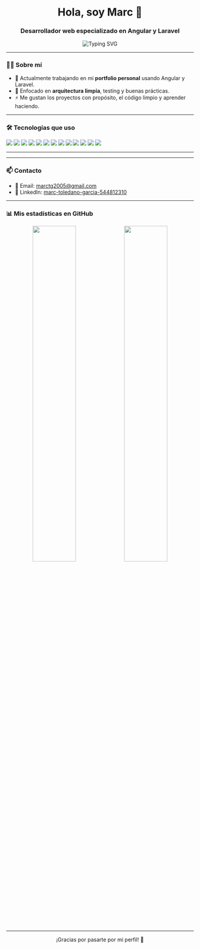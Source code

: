 <h1 align="center">Hola, soy Marc 👋</h1>
<h3 align="center">Desarrollador web especializado en Angular y Laravel</h3>

<p align="center">
  <img src="https://readme-typing-svg.herokuapp.com?center=true&vCenter=true&lines=Apasionado+por+el+desarrollo+web;Frontend+en+Angular;Backend+con+Laravel;Siempre+aprendiendo+y+creando" alt="Typing SVG" />
</p>

---

### 🧑‍💻 Sobre mí

- 🎯 Actualmente trabajando en mi **portfolio personal** usando Angular y Laravel.
- 🧠 Enfocado en **arquitectura limpia**, testing y buenas prácticas.
- ⚡ Me gustan los proyectos con propósito, el código limpio y aprender haciendo.

---

### 🛠️ Tecnologías que uso

<p>
  <img src="https://img.shields.io/badge/-HTML5-E34F26?style=for-the-badge&logo=html5&logoColor=white" />
  <img src="https://img.shields.io/badge/-CSS3-1572B6?style=for-the-badge&logo=css3&logoColor=white" />
  <img src="https://img.shields.io/badge/-JavaScript-F7DF1E?style=for-the-badge&logo=javascript&logoColor=black" />
  <img src="https://img.shields.io/badge/-TypeScript-3178C6?style=for-the-badge&logo=typescript&logoColor=white" />
  <img src="https://img.shields.io/badge/-Angular-DD0031?style=for-the-badge&logo=angular&logoColor=white" />
  <img src="https://img.shields.io/badge/-Laravel-FF2D20?style=for-the-badge&logo=laravel&logoColor=white" />
  <img src="https://img.shields.io/badge/-PHP-777BB4?style=for-the-badge&logo=php&logoColor=white" />
  <img src="https://img.shields.io/badge/-MySQL-005C84?style=for-the-badge&logo=mysql&logoColor=white" />
  <img src="https://img.shields.io/badge/-TailwindCSS-38B2AC?style=for-the-badge&logo=tailwind-css&logoColor=white" />
  <img src="https://img.shields.io/badge/-Node.js-339933?style=for-the-badge&logo=nodedotjs&logoColor=white" />
  <img src="https://img.shields.io/badge/-Git-F05032?style=for-the-badge&logo=git&logoColor=white" />
  <img src="https://img.shields.io/badge/-Bootstrap-7952B3?style=for-the-badge&logo=bootstrap&logoColor=white" />
  <img src="https://img.shields.io/badge/-Java-007396?style=for-the-badge&logo=java&logoColor=white" />
</p>

---

<!--
### 🚀 Proyectos destacados

| Proyecto | Descripción | Tecnologías |
|---------|-------------|-------------|
| 🧑‍💼 **Portfolio Personal** | Mi web profesional donde muestro mis proyectos y habilidades | Angular · Tailwind · Laravel API | 
| 📦 **Gestor de Productos** | CRUD completo con buscador y paginación | Angular · Laravel · MySQL |
| 📬 **Formulario de contacto** | Guarda y envía mensajes desde el frontend | Angular Reactive Forms · Laravel Mail |

> 👉 Visita mi portfolio: [https://miportfolio.com](https://miportfolio.com)
-->

---

### 📫 Contacto

- 📧 Email: marctg2005@gmail.com  
- 💼 LinkedIn: [marc-toledano-garcia-544812310](https://www.linkedin.com/in/marc-toledano-garcia-544812310)

---

### 📊 Mis estadísticas en GitHub

<p align="center">
  <img src="https://github-readme-stats.vercel.app/api?username=marc-tg&show_icons=true&theme=radical" width="48%" />
  <img src="https://github-readme-stats.vercel.app/api/top-langs/?username=marc-tg&layout=compact&theme=radical" width="48%" />
</p>

---

<p align="center">
  ¡Gracias por pasarte por mi perfil! 🙌
</p>
